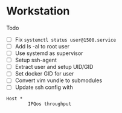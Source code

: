 # Workstation

Todo
- [ ] Fix `systemctl status user@1500.service`
- [ ] Add ls -al to root user
- [ ] Use systemd as supervisor
- [ ] Setup ssh-agent
- [ ] Extract user and setup UID/GID
- [ ] Set docker GID for user
- [ ] Convert vim vundle to submodules
- [ ] Update ssh config with
```
Host *
        IPQos throughput
```
